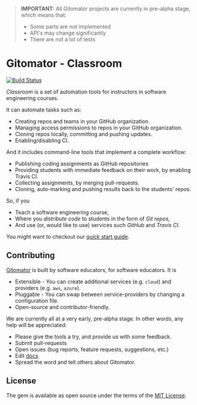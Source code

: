 > **IMPORTANT:** All Gitomator projects are currently in pre-alpha stage, which means that:        
 >
 >  * Some parts are not implemented
 >  * API's may change significantly
 >  * There are not a lot of tests
 >


# Gitomator - Classroom

[![Build Status](https://travis-ci.org/gitomator/gitomator-classroom.svg?branch=master)](https://travis-ci.org/gitomator/gitomator-classroom)

_Classroom_ is a set of automation tools for instructors in software engineering courses.           

It can automate tasks such as:

 * Creating repos and teams in your GitHub organization.
 * Managing access permissions to repos in your GitHub organization.
 * Cloning repos locally, committing and pushing updates.
 * Enabling/disabling CI.

And it includes command-line tools that implement a complete workflow:

 * Publishing coding assignments as GitHub repositories
 * Providing students with immediate feedback on their work, by enabling Travis CI.
 * Collecting assignments, by merging pull-requests.
 * Cloning, auto-marking and pushing results back to the students' repos.


So, if you

 * Teach a software engineering course,
 * Where you _distribute code_ to students in the form of _Git repos_,
 * And use (or, would like to use) services such _GitHub_ and _Travis CI_.

You might want to checkout our [quick start guide](https://gitomator.github.io/docs/quick-start/).

## Contributing

[Gitomator](https://github.com/gitomator) is built by software educators,
for software educators. It is

 * Extensible - You can create additional services (e.g. `cloud`) and providers (e.g. `aws`, `azure`).
 * Pluggable - You can swap between service-providers by changing a configuration file.
 * Open-source and contributor-friendly.

We are currently all at a very early, pre-alpha stage. In other words, any help will be appreciated:

 * Please give the tools a try, and provide us with some feedback.
 * Submit pull-requests
 * Open issues (bug reports, feature requests, suggestions, etc.)
 * Edit [docs](https://gitomator.github.io/docs/welcome/)
 * Spread the word and tell others about Gitomator.


## License

The gem is available as open source under the terms of the [MIT License](http://opensource.org/licenses/MIT).
